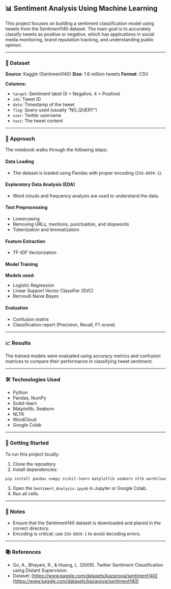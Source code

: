 ## 📊 Sentiment Analysis Using Machine Learning

This project focuses on building a sentiment classification model using tweets from the Sentiment140 dataset. The main goal is to accurately classify tweets as positive or negative, which has applications in social media monitoring, brand reputation tracking, and understanding public opinion.

---

### 📁 Dataset

**Source**: Kaggle (Sentiment140)
**Size**: 1.6 million tweets
**Format**: CSV

**Columns:**

* `target`: Sentiment label (0 = Negative, 4 = Positive)
* `ids`: Tweet ID
* `date`: Timestamp of the tweet
* `flag`: Query used (usually “NO\_QUERY”)
* `user`: Twitter username
* `text`: The tweet content

---

### 🧪 Approach

The notebook walks through the following steps:

#### Data Loading

* The dataset is loaded using Pandas with proper encoding (`ISO-8859-1`).

#### Exploratory Data Analysis (EDA)

* Word clouds and frequency analysis are used to understand the data.

#### Text Preprocessing

* Lowercasing
* Removing URLs, mentions, punctuation, and stopwords
* Tokenization and lemmatization

#### Feature Extraction

* TF-IDF Vectorization

#### Model Training

**Models used:**

* Logistic Regression
* Linear Support Vector Classifier (SVC)
* Bernoulli Naive Bayes

#### Evaluation

* Confusion matrix
* Classification report (Precision, Recall, F1-score)

---

### 📈 Results

The trained models were evaluated using accuracy metrics and confusion matrices to compare their performance in classifying tweet sentiment.

---

### 🛠️ Technologies Used

* Python
* Pandas, NumPy
* Scikit-learn
* Matplotlib, Seaborn
* NLTK
* WordCloud
* Google Colab

---

### 🚀 Getting Started

To run this project locally:

1. Clone the repository
2. Install dependencies:

```bash
pip install pandas numpy scikit-learn matplotlib seaborn nltk wordcloud
```

3. Open the `Sentiment_Analysis.ipynb` in Jupyter or Google Colab.
4. Run all cells.

---

### 📌 Notes

* Ensure that the Sentiment140 dataset is downloaded and placed in the correct directory.
* Encoding is critical; use `ISO-8859-1` to avoid decoding errors.

---

### 📚 References

* Go, A., Bhayani, R., & Huang, L. (2009). Twitter Sentiment Classification using Distant Supervision.
* Dataset: [https://www.kaggle.com/datasets/kazanova/sentiment140](https://www.kaggle.com/datasets/kazanova/sentiment140)
